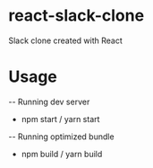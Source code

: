 # react-slack-clone
Slack clone created with React

# Usage

-- Running dev server

- npm start / yarn start  

-- Running optimized bundle

- npm build / yarn build
